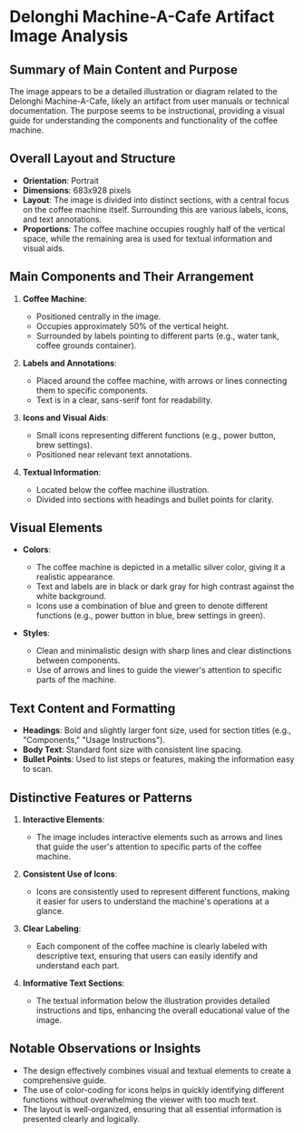# Delonghi Machine-A-Cafe Artifact Image Analysis

## Summary of Main Content and Purpose
The image appears to be a detailed illustration or diagram related to the Delonghi Machine-A-Cafe, likely an artifact from user manuals or technical documentation. The purpose seems to be instructional, providing a visual guide for understanding the components and functionality of the coffee machine.

## Overall Layout and Structure

- **Orientation**: Portrait
- **Dimensions**: 683x928 pixels
- **Layout**: The image is divided into distinct sections, with a central focus on the coffee machine itself. Surrounding this are various labels, icons, and text annotations.
- **Proportions**: The coffee machine occupies roughly half of the vertical space, while the remaining area is used for textual information and visual aids.

## Main Components and Their Arrangement

1. **Coffee Machine**:
   - Positioned centrally in the image.
   - Occupies approximately 50% of the vertical height.
   - Surrounded by labels pointing to different parts (e.g., water tank, coffee grounds container).

2. **Labels and Annotations**:
   - Placed around the coffee machine, with arrows or lines connecting them to specific components.
   - Text is in a clear, sans-serif font for readability.

3. **Icons and Visual Aids**:
   - Small icons representing different functions (e.g., power button, brew settings).
   - Positioned near relevant text annotations.

4. **Textual Information**:
   - Located below the coffee machine illustration.
   - Divided into sections with headings and bullet points for clarity.

## Visual Elements

- **Colors**:
  - The coffee machine is depicted in a metallic silver color, giving it a realistic appearance.
  - Text and labels are in black or dark gray for high contrast against the white background.
  - Icons use a combination of blue and green to denote different functions (e.g., power button in blue, brew settings in green).

- **Styles**:
  - Clean and minimalistic design with sharp lines and clear distinctions between components.
  - Use of arrows and lines to guide the viewer's attention to specific parts of the machine.

## Text Content and Formatting

- **Headings**: Bold and slightly larger font size, used for section titles (e.g., "Components," "Usage Instructions").
- **Body Text**: Standard font size with consistent line spacing.
- **Bullet Points**: Used to list steps or features, making the information easy to scan.

## Distinctive Features or Patterns

1. **Interactive Elements**:
   - The image includes interactive elements such as arrows and lines that guide the user's attention to specific parts of the coffee machine.

2. **Consistent Use of Icons**:
   - Icons are consistently used to represent different functions, making it easier for users to understand the machine's operations at a glance.

3. **Clear Labeling**:
   - Each component of the coffee machine is clearly labeled with descriptive text, ensuring that users can easily identify and understand each part.

4. **Informative Text Sections**:
   - The textual information below the illustration provides detailed instructions and tips, enhancing the overall educational value of the image.

## Notable Observations or Insights

- The design effectively combines visual and textual elements to create a comprehensive guide.
- The use of color-coding for icons helps in quickly identifying different functions without overwhelming the viewer with too much text.
- The layout is well-organized, ensuring that all essential information is presented clearly and logically.